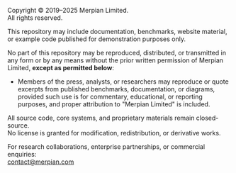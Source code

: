 Copyright © 2019–2025 Merpian Limited.  
All rights reserved.

This repository may include documentation, benchmarks, website material, or example code 
published for demonstration purposes only.  

No part of this repository may be reproduced, distributed, or transmitted 
in any form or by any means without the prior written permission of Merpian Limited, 
**except as permitted below**:

- Members of the press, analysts, or researchers may reproduce or quote 
  excerpts from published benchmarks, documentation, or diagrams, provided such use is 
  for commentary, educational, or reporting purposes, and proper attribution to 
  "Merpian Limited" is included.  

All source code, core systems, and proprietary materials remain closed-source.  
No license is granted for modification, redistribution, or derivative works.  

For research collaborations, enterprise partnerships, or commercial enquiries:  
contact@merpian.com